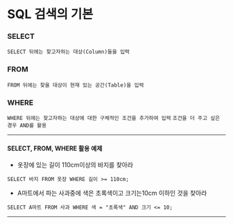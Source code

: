# SQL 검색의 기본
### SELECT
`SELECT 뒤에는 찾고자하는 대상(Column)들을 입력`
### FROM
`FROM 뒤에는 찾을 대상이 현재 있는 공간(Table)을 입력`
### WHERE
`WHERE 뒤에는 찾고자하는 대상에 대한 구체적인 조건을 추가하여 입력`
`조건을 더 주고 싶은 경우 AND를 활용`  

---
#### SELECT, FROM, WHERE 활용 예제
- 옷장에 있는 길이 110cm이상의 바지를 찾아라
```
SELECT 바지 FROM 옷장 WHERE 길이 >= 110cm;
```
- A마트에서 파는 사과중에 색은 초록색이고 크기는10cm 이하인 것을 찾아라
```
SELECT A마트 FROM 사과 WHERE 색 = "초록색" AND 크기 <= 10;
```
---
### 







